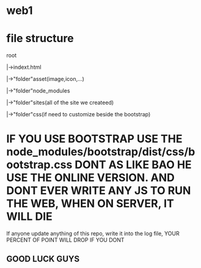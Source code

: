 # web1

<h1>file structure</h1>
<p>root</p>
  <p>|->indext.html</p>
  <p>|->"folder"asset(image,icon,...)</p>
  <p>|->"folder"node_modules</p>
  <p>|->"folder"sites(all of the site we createed)</p>
  <p>|->"folder"css(if need to customize beside the bootstrap)</p>

  <h1>IF YOU USE BOOTSTRAP USE THE node_modules/bootstrap/dist/css/bootstrap.css DONT AS LIKE BAO HE USE THE ONLINE VERSION. AND DONT EVER WRITE ANY JS TO RUN THE WEB, WHEN ON SERVER, IT WILL DIE</h1>
  <p>If anyone update anything of this repo, write it into the log file, YOUR PERCENT OF POINT WILL DROP IF YOU DONT</p>
  <h2>GOOD LUCK GUYS</h2>


